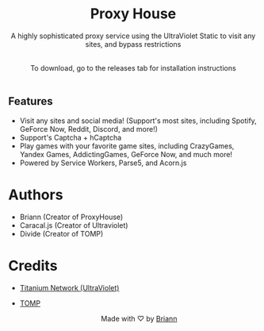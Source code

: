 <h1 align="center">Proxy House</h1>

<p align="center">A highly sophisticated proxy service using the UltraViolet Static to visit any sites, and bypass restrictions<br><br></p>
<p align="center">To download, go to the releases tab for installation instructions<br><br></p>

## Features
- Visit any sites and social media! (Support's most sites, including Spotify, GeForce Now, Reddit, Discord, and more!)
- Support's Captcha + hCaptcha
- Play games with your favorite game sites, including CrazyGames, Yandex Games, AddictingGames, GeForce Now, and much more!
- Powered by Service Workers, Parse5, and Acorn.js

# Authors

- Briann (Creator of ProxyHouse)
- Caracal.js (Creator of Ultraviolet)
- Divide (Creator of TOMP)

# Credits
- [Titanium Network (UltraViolet)](https://github.com/titaniumnetwork-dev)
- [TOMP](https://github.com/tomphttp)
  

  <p align="center">Made with ♡ by <a href="https://www.brianwalczak.com">Briann</a></p>
